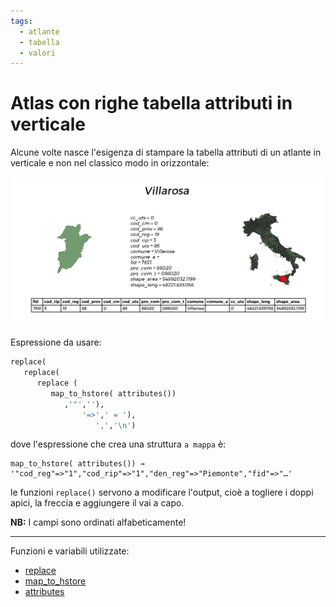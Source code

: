 ```yaml
---
tags:
  - atlante
  - tabella
  - valori
---
```


# Atlas con righe tabella attributi in verticale

Alcune volte nasce l'esigenza di stampare la tabella attributi di un atlante in verticale e non nel classico modo in orizzontale:

[![](../img/esempi/atlas_righe_verticali/img_01.png)](../img/esempi/atlas_righe_verticali/img_01.png)

Espressione da usare:

```python
replace(
   replace(
      replace (
         map_to_hstore( attributes())
            ,'"',''),
                '=>',' = '),
                   ',','\n')
```

dove l'espressione che crea una struttura `a mappa` è:

```
map_to_hstore( attributes()) → '"cod_reg"=>"1","cod_rip"=>"1","den_reg"=>"Piemonte","fid"=>"…'
```

le funzioni `replace()` servono a modificare l'output, cioè a togliere i doppi apici,  la freccia e aggiungere il vai a capo.

**NB:** I campi sono ordinati alfabeticamente!

---

Funzioni e variabili utilizzate:

* [replace](../gr_funzioni/stringhe_di_testo/stringhe_di_testo_unico.md#replace)
* [map_to_hstore](../gr_funzioni/maps/maps_unico.md#map_to_hstore)
* [attributes](../gr_funzioni/record_e_attributi/record_e_attributi_unico.md#attributes)
